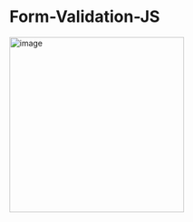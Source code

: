# Form-Validation-JS
<img width="308" alt="image" src="https://github.com/ateeshkumar/Form-Validation-JS/assets/88398308/70aebb75-5ccc-4732-b34f-b2cc75172db1">

